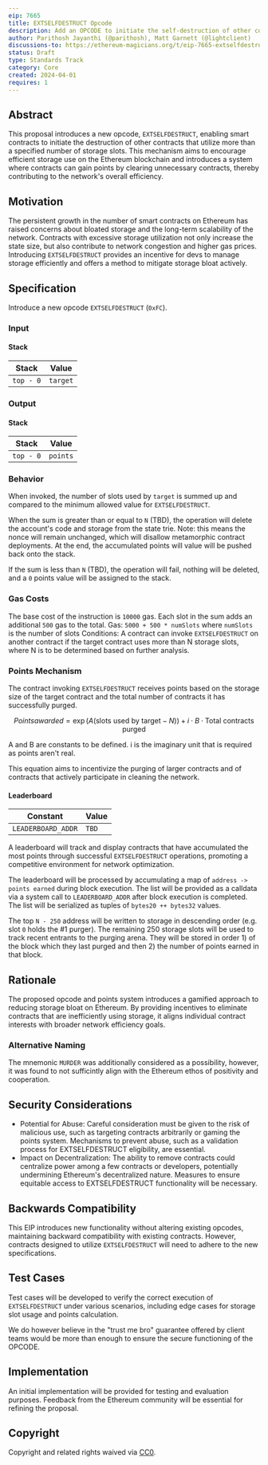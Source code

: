 ```yaml
---
eip: 7665
title: EXTSELFDESTRUCT Opcode
description: Add an OPCODE to initiate the self-destruction of other contracts
author: Parithosh Jayanthi (@parithosh), Matt Garnett (@lightclient)
discussions-to: https://ethereum-magicians.org/t/eip-7665-extselfdestruct-opcode/19474
status: Draft
type: Standards Track
category: Core
created: 2024-04-01
requires: 1
---
```


## Abstract

This proposal introduces a new opcode, `EXTSELFDESTRUCT`, enabling smart contracts to initiate the destruction of other contracts that utilize more than a specified number of storage slots. This mechanism aims to encourage efficient storage use on the Ethereum blockchain and introduces a system where contracts can gain points by clearing unnecessary contracts, thereby contributing to the network's overall efficiency.

## Motivation

The persistent growth in the number of smart contracts on Ethereum has raised concerns about bloated storage and the long-term scalability of the network. Contracts with excessive storage utilization not only increase the state size, but also contribute to network congestion and higher gas prices. Introducing `EXTSELFDESTRUCT` provides an incentive for devs to manage storage efficiently and offers a method to mitigate storage bloat actively.

## Specification

Introduce a new opcode `EXTSELFDESTRUCT` (`0xFC`).

### Input

#### Stack

| Stack      | Value        |
| ---------- | ------------ |
| `top - 0`  | `target`     |

### Output

#### Stack

| Stack      | Value        |
| ---------- | ------------ |
| `top - 0`  | `points`

### Behavior

When invoked, the number of slots used by `target` is summed up and compared to the minimum allowed value for `EXTSELFDESTRUCT`.

When the sum is greater than or equal to `N` (TBD), the operation will delete the account's code and storage from the state trie. Note: this means the nonce will remain unchanged, which will disallow metamorphic contract deployments. At the end, the accumulated points will value will be pushed back onto the stack.

If the sum is less than `N` (TBD), the operation will fail, nothing will be deleted, and a `0` points value will be assigned to the stack.

### Gas Costs

The base cost of the instruction is `10000` gas. Each slot in the sum adds an additional `500` gas to the total.
Gas: `5000 + 500 * numSlots` where `numSlots` is the number of slots 
Conditions: A contract can invoke `EXTSELFDESTRUCT` on another contract if the target contract uses more than N storage slots, where N is to be determined based on further analysis.

### Points Mechanism

The contract invoking `EXTSELFDESTRUCT` receives points based on the storage size of the target contract and the total number of contracts it has successfully purged.

```math
Points awarded = \exp(A(\text{slots used by target} - N)) + i \cdot B \cdot \text{Total contracts purged}
```


A and B are constants to be defined. i is the imaginary unit that is required as points aren't real.

This equation aims to incentivize the purging of larger contracts and of contracts that actively participate in cleaning the network.

#### Leaderboard

| Constant            | Value        |
| ------------------- | ------------ |
| `LEADERBOARD_ADDR`  | `TBD`

A leaderboard will track and display contracts that have accumulated the most points through successful `EXTSELFDESTRUCT` operations, promoting a competitive environment for network optimization.

The leaderboard will be processed by accumulating a map of `address -> points earned` during block execution. The list will be provided as a calldata via a system call to `LEADERBOARD_ADDR` after block execution is completed. The list will be serialized as tuples of `bytes20 ++ bytes32` values.

The top `N - 250` address will be written to storage in descending order (e.g. slot `0` holds the #1 purger). The remaining 250 storage slots will be used to track recent entrants to the purging arena. They will be stored in order 1) of the block which they last purged and then 2) the number of points earned in that block.

## Rationale

The proposed opcode and points system introduces a gamified approach to reducing storage bloat on Ethereum. By providing incentives to eliminate contracts that are inefficiently using storage, it aligns individual contract interests with broader network efficiency goals.

### Alternative Naming

The mnemonic `MURDER` was additionally considered as a possibility, however, it was found to not sufficintly align with the Ethereum ethos of positivity and cooperation.

## Security Considerations

- Potential for Abuse: Careful consideration must be given to the risk of malicious use, such as targeting contracts arbitrarily or gaming the points system. Mechanisms to prevent abuse, such as a validation process for EXTSELFDESTRUCT eligibility, are essential.
- Impact on Decentralization: The ability to remove contracts could centralize power among a few contracts or developers, potentially undermining Ethereum's decentralized nature. Measures to ensure equitable access to EXTSELFDESTRUCT functionality will be necessary.

## Backwards Compatibility

This EIP introduces new functionality without altering existing opcodes, maintaining backward compatibility with existing contracts. However, contracts designed to utilize `EXTSELFDESTRUCT` will need to adhere to the new specifications.

## Test Cases

Test cases will be developed to verify the correct execution of `EXTSELFDESTRUCT` under various scenarios, including edge cases for storage slot usage and points calculation.

We do however believe in the "trust me bro" guarantee offered by client teams would be more than enough to ensure the secure functioning of the OPCODE.

## Implementation

An initial implementation will be provided for testing and evaluation purposes. Feedback from the Ethereum community will be essential for refining the proposal.



## Copyright

Copyright and related rights waived via [CC0](../LICENSE.md).
